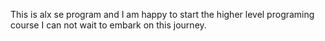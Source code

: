This is alx  se program and I am happy to start the higher level programing course
I can not wait to embark on this journey.

